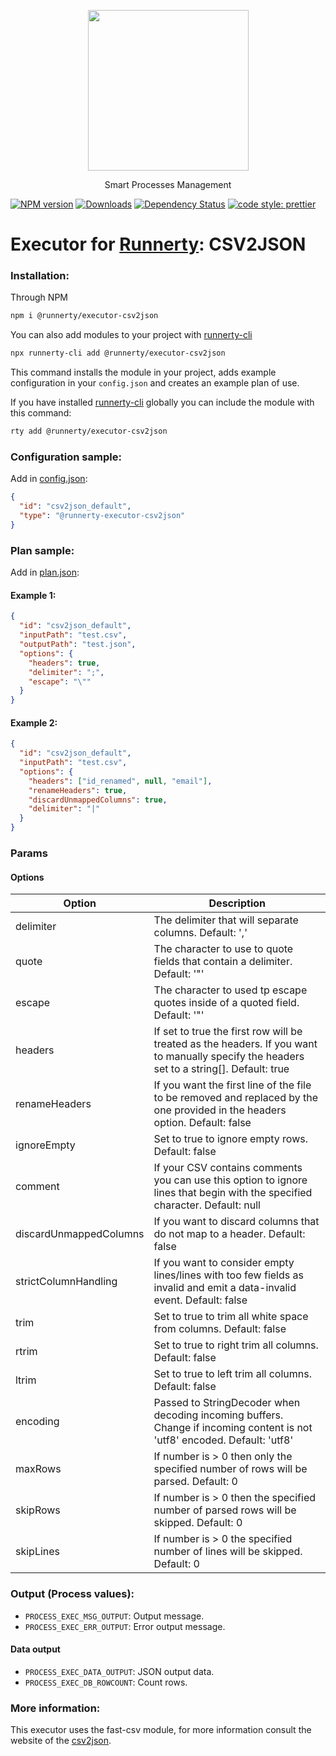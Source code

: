 <p align="center">
  <a href="http://runnerty.io">
    <img height="257" src="https://runnerty.io/assets/header/logo-stroked.png">
  </a>
  <p align="center">Smart Processes Management</p>
</p>

[![NPM version][npm-image]][npm-url] [![Downloads][downloads-image]][npm-url] [![Dependency Status][david-badge]][david-badge-url]
<a href="#badge">
<img alt="code style: prettier" src="https://img.shields.io/badge/code_style-prettier-ff69b4.svg">
</a>

# Executor for [Runnerty]: CSV2JSON

### Installation:

Through NPM

```bash
npm i @runnerty/executor-csv2json
```

You can also add modules to your project with [runnerty-cli]

```bash
npx runnerty-cli add @runnerty/executor-csv2json
```

This command installs the module in your project, adds example configuration in your `config.json` and creates an example plan of use.

If you have installed [runnerty-cli] globally you can include the module with this command:

```bash
rty add @runnerty/executor-csv2json
```

### Configuration sample:

Add in [config.json]:

```json
{
  "id": "csv2json_default",
  "type": "@runnerty-executor-csv2json"
}
```

### Plan sample:

Add in [plan.json]:

#### Example 1:

```json
{
  "id": "csv2json_default",
  "inputPath": "test.csv",
  "outputPath": "test.json",
  "options": {
    "headers": true,
    "delimiter": ";",
    "escape": "\""
  }
}
```

#### Example 2:

```json
{
  "id": "csv2json_default",
  "inputPath": "test.csv",
  "options": {
    "headers": ["id_renamed", null, "email"],
    "renameHeaders": true,
    "discardUnmappedColumns": true,
    "delimiter": "|"
  }
}
```

### Params

#### Options

| Option                 | Description                                                                                                                                |
| ---------------------- | ------------------------------------------------------------------------------------------------------------------------------------------ |
| delimiter              | The delimiter that will separate columns. Default: ','                                                                                     |
| quote                  | The character to use to quote fields that contain a delimiter. Default: '"'                                                                |
| escape                 | The character to used tp escape quotes inside of a quoted field. Default: '"'                                                              |
| headers                | If set to true the first row will be treated as the headers. If you want to manually specify the headers set to a string[]. Default: true  |
| renameHeaders          | If you want the first line of the file to be removed and replaced by the one provided in the headers option. Default: false                |
| ignoreEmpty            | Set to true to ignore empty rows. Default: false                                                                                           |
| comment                | If your CSV contains comments you can use this option to ignore lines that begin with the specified character. Default: null               |
| discardUnmappedColumns | If you want to discard columns that do not map to a header. Default: false                                                                 |
| strictColumnHandling   | If you want to consider empty lines/lines with too few fields as invalid and emit a data-invalid event. Default: false                     |
| trim                   | Set to true to trim all white space from columns. Default: false                                                                           |
| rtrim                  | Set to true to right trim all columns. Default: false                                                                                      |
| ltrim                  | Set to true to left trim all columns. Default: false                                                                                       |
| encoding               | Passed to StringDecoder when decoding incoming buffers. Change if incoming content is not 'utf8' encoded. Default: 'utf8'                  |
| maxRows                | If number is > 0 then only the specified number of rows will be parsed. Default: 0                                                         |
| skipRows               | If number is > 0 then the specified number of parsed rows will be skipped. Default: 0                                                      |
| skipLines              | If number is > 0 the specified number of lines will be skipped. Default: 0                                                                 |

### Output (Process values):

- `PROCESS_EXEC_MSG_OUTPUT`: Output message.
- `PROCESS_EXEC_ERR_OUTPUT`: Error output message.
#### Data output
- `PROCESS_EXEC_DATA_OUTPUT`: JSON output data.
- `PROCESS_EXEC_DB_ROWCOUNT`: Count rows.
### More information:

This executor uses the fast-csv module, for more information consult the website of the [csv2json].

[runnerty]: http://www.runnerty.io
[downloads-image]: https://img.shields.io/npm/dm/@runnerty/executor-csv2json.svg
[npm-url]: https://www.npmjs.com/package/@runnerty/executor-csv2json
[npm-image]: https://img.shields.io/npm/v/@runnerty/executor-csv2json.svg
[david-badge]: https://david-dm.org/runnerty/executor-csv2json.svg
[david-badge-url]: https://david-dm.org/runnerty/executor-csv2json
[config.json]: http://docs.runnerty.io/config/
[plan.json]: http://docs.runnerty.io/plan/
[runnerty-cli]: https://www.npmjs.com/package/runnerty-cli
[csv2json]: https://github.com/C2FO/fast-csv
